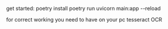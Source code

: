 get started: 
poetry install
poetry run uvicorn main:app --reload

for correct working you need to have on your pc tesseract OCR